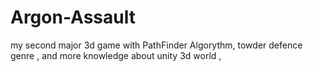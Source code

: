 # Argon-Assault
my second major 3d game with PathFinder Algorythm, towder defence genre , and more knowledge about unity 3d world ,
